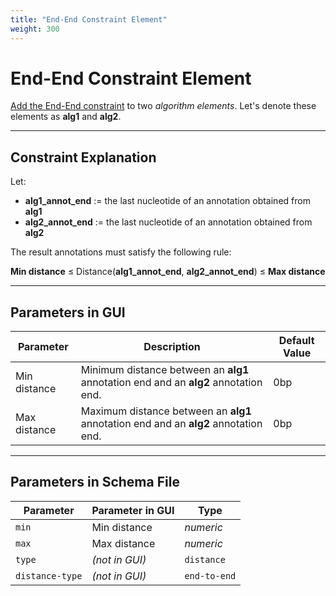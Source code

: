 ```yaml
---
title: "End-End Constraint Element"
weight: 300
---
```


# End-End Constraint Element

[Add the End-End constraint](../../manipulating-query-designer-element/adding-constraint-element) to two _algorithm
elements_. Let's denote these elements as **alg1** and **alg2**.

---

## Constraint Explanation

Let:

- **alg1_annot_end** := the last nucleotide of an annotation obtained from **alg1**
- **alg2_annot_end** := the last nucleotide of an annotation obtained from **alg2**

The result annotations must satisfy the following rule:

**Min distance** ≤ Distance(**alg1_annot_end**, **alg2_annot_end**) ≤ **Max distance**

---

## Parameters in GUI

| **Parameter** | **Description**                                                                     | **Default Value** |
|---------------|-------------------------------------------------------------------------------------|-------------------|
| Min distance  | Minimum distance between an **alg1** annotation end and an **alg2** annotation end. | 0bp               |
| Max distance  | Maximum distance between an **alg1** annotation end and an **alg2** annotation end. | 0bp               |

---

## Parameters in Schema File

| **Parameter**   | **Parameter in GUI** | **Type**     |
|-----------------|----------------------|--------------|
| `min`           | Min distance         | _numeric_    |
| `max`           | Max distance         | _numeric_    |
| `type`          | *(not in GUI)*       | `distance`   |
| `distance-type` | *(not in GUI)*       | `end-to-end` |
